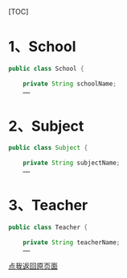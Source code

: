 [TOC]

# 1、School

```java
public class School {
    
    private String schoolName;
    ……
```



# 2、Subject

```java
public class Subject {
    
    private String subjectName;
    ……
```



# 3、Teacher

```java
public class Teacher {
    
    private String teacherName;
    ……
```



[点我返回原页面](../verse04.html)